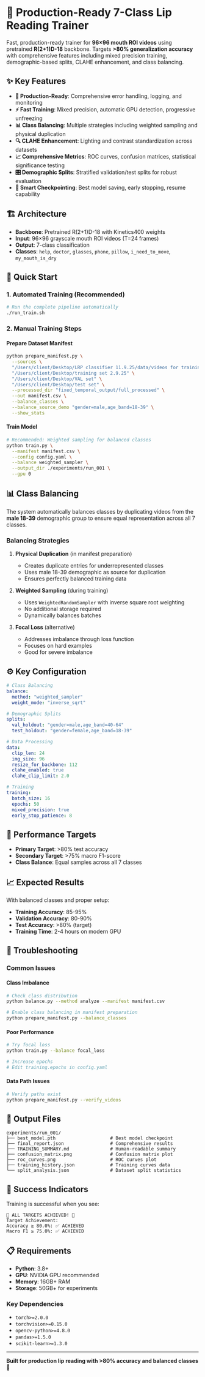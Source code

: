 # 🚀 Production-Ready 7-Class Lip Reading Trainer

Fast, production-ready trainer for **96×96 mouth ROI videos** using pretrained **R(2+1)D-18** backbone. Targets **>80% generalization accuracy** with comprehensive features including mixed precision training, demographic-based splits, CLAHE enhancement, and class balancing.

## ✨ Key Features

- **🎯 Production-Ready**: Comprehensive error handling, logging, and monitoring
- **⚡ Fast Training**: Mixed precision, automatic GPU detection, progressive unfreezing
- **📊 Class Balancing**: Multiple strategies including weighted sampling and physical duplication
- **🔍 CLAHE Enhancement**: Lighting and contrast standardization across datasets
- **📈 Comprehensive Metrics**: ROC curves, confusion matrices, statistical significance testing
- **🎛️ Demographic Splits**: Stratified validation/test splits for robust evaluation
- **💾 Smart Checkpointing**: Best model saving, early stopping, resume capability

## 🏗️ Architecture

- **Backbone**: Pretrained R(2+1)D-18 with Kinetics400 weights
- **Input**: 96×96 grayscale mouth ROI videos (T=24 frames)
- **Output**: 7-class classification
- **Classes**: `help`, `doctor`, `glasses`, `phone`, `pillow`, `i_need_to_move`, `my_mouth_is_dry`

## 🚀 Quick Start

### 1. Automated Training (Recommended)
```bash
# Run the complete pipeline automatically
./run_train.sh
```

### 2. Manual Training Steps

#### Prepare Dataset Manifest
```bash
python prepare_manifest.py \
  --sources \
  "/Users/client/Desktop/LRP classifier 11.9.25/data/videos for training 14.9.25 not cropped completely /13.9.25top7dataset_cropped" \
  "/Users/client/Desktop/training set 2.9.25" \
  "/Users/client/Desktop/VAL set" \
  "/Users/client/Desktop/test set" \
  --processed_dir "fixed_temporal_output/full_processed" \
  --out manifest.csv \
  --balance_classes \
  --balance_source_demo "gender=male,age_band=18-39" \
  --show_stats
```

#### Train Model
```bash
# Recommended: Weighted sampling for balanced classes
python train.py \
  --manifest manifest.csv \
  --config config.yaml \
  --balance weighted_sampler \
  --output_dir ./experiments/run_001 \
  --gpu 0
```

## 📊 Class Balancing

The system automatically balances classes by duplicating videos from the **male 18-39** demographic group to ensure equal representation across all 7 classes.

### Balancing Strategies

1. **Physical Duplication** (in manifest preparation)
   - Creates duplicate entries for underrepresented classes
   - Uses male 18-39 demographic as source for duplication
   - Ensures perfectly balanced training data

2. **Weighted Sampling** (during training)
   - Uses `WeightedRandomSampler` with inverse square root weighting
   - No additional storage required
   - Dynamically balances batches

3. **Focal Loss** (alternative)
   - Addresses imbalance through loss function
   - Focuses on hard examples
   - Good for severe imbalance

## ⚙️ Key Configuration

```yaml
# Class Balancing
balance:
  method: "weighted_sampler"
  weight_mode: "inverse_sqrt"

# Demographic Splits  
splits:
  val_holdout: "gender=male,age_band=40-64"
  test_holdout: "gender=female,age_band=18-39"

# Data Processing
data:
  clip_len: 24
  img_size: 96
  resize_for_backbone: 112
  clahe_enabled: true
  clahe_clip_limit: 2.0

# Training
training:
  batch_size: 16
  epochs: 50
  mixed_precision: true
  early_stop_patience: 8
```

## 🎯 Performance Targets

- **Primary Target**: >80% test accuracy
- **Secondary Target**: >75% macro F1-score
- **Class Balance**: Equal samples across all 7 classes

## 📈 Expected Results

With balanced classes and proper setup:
- **Training Accuracy**: 85-95%
- **Validation Accuracy**: 80-90%
- **Test Accuracy**: >80% (target)
- **Training Time**: 2-4 hours on modern GPU

## 🔧 Troubleshooting

### Common Issues

#### Class Imbalance
```bash
# Check class distribution
python balance.py --method analyze --manifest manifest.csv

# Enable class balancing in manifest preparation
python prepare_manifest.py --balance_classes
```

#### Poor Performance
```bash
# Try focal loss
python train.py --balance focal_loss

# Increase epochs
# Edit training.epochs in config.yaml
```

#### Data Path Issues
```bash
# Verify paths exist
python prepare_manifest.py --verify_videos
```

## 📁 Output Files

```
experiments/run_001/
├── best_model.pth                    # Best model checkpoint
├── final_report.json                 # Comprehensive results
├── TRAINING_SUMMARY.md               # Human-readable summary
├── confusion_matrix.png              # Confusion matrix plot
├── roc_curves.png                    # ROC curves plot
├── training_history.json             # Training curves data
└── split_analysis.json               # Dataset split statistics
```

## 🎉 Success Indicators

Training is successful when you see:
```
🎉 ALL TARGETS ACHIEVED! 🎉
Target Achievement:
Accuracy ≥ 80.0%: ✅ ACHIEVED
Macro F1 ≥ 75.0%: ✅ ACHIEVED
```

## 📋 Requirements

- **Python**: 3.8+
- **GPU**: NVIDIA GPU recommended
- **Memory**: 16GB+ RAM
- **Storage**: 50GB+ for experiments

### Key Dependencies
- `torch>=2.0.0`
- `torchvision>=0.15.0`
- `opencv-python>=4.8.0`
- `pandas>=1.5.0`
- `scikit-learn>=1.3.0`

---

**Built for production lip reading with >80% accuracy and balanced classes** 🎯
